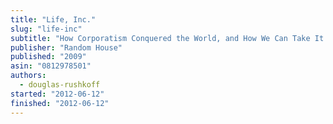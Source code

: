 ```yaml
---
title: "Life, Inc."
slug: "life-inc"
subtitle: "How Corporatism Conquered the World, and How We Can Take It Back"
publisher: "Random House"
published: "2009"
asin: "0812978501"
authors:
  - douglas-rushkoff
started: "2012-06-12"
finished: "2012-06-12"
---
```

